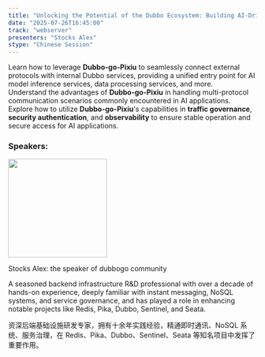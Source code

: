 ```yaml
---
title: "Unlocking the Potential of the Dubbo Ecosystem: Building AI-Driven Applications with dubbo-go-pixiu"
date: "2025-07-26T16:45:00"
track: "webserver"
presenters: "Stocks Alex"
stype: "Chinese Session"
---
```


Learn how to leverage **Dubbo-go-Pixiu** to seamlessly connect external protocols with internal Dubbo services, providing a unified entry point for AI model inference services, data processing services, and more.  
Understand the advantages of **Dubbo-go-Pixiu** in handling multi-protocol communication scenarios commonly encountered in AI applications.  
Explore how to utilize **Dubbo-go-Pixiu**'s capabilities in **traffic governance**, **security authentication**, and **observability** to ensure stable operation and secure access for AI applications.

### Speakers:


<img src="https://sessionize.com/image/90c0-400o400o1-YD8s8BJWzqmRyiYtzK6zaR.png" width="200" /><br/>

Stocks Alex: the speaker of dubbogo community

A seasoned backend infrastructure R&D professional with over a decade of hands-on experience, deeply familiar with instant messaging, NoSQL systems, and service governance, and has played a role in enhancing notable projects like Redis, Pika, Dubbo, Sentinel, and Seata. 

资深后端基础设施研发专家，拥有十余年实践经验，精通即时通讯、NoSQL 系统、服务治理，在 Redis、Pika、Dubbo、Sentinel、Seata 等知名项目中发挥了重要作用。